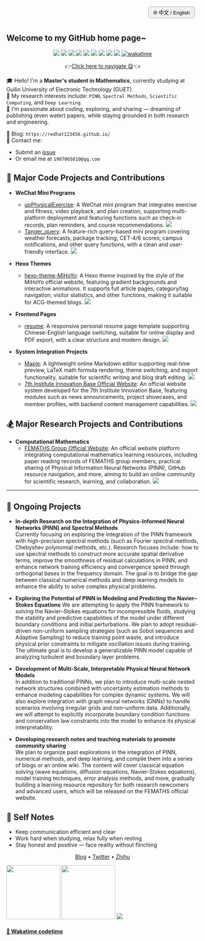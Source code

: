 <!-- 设置语言切换按钮 -->
<div style="text-align: right; padding: 10px;">
  <button onclick="switchLang()" style="padding: 5px 12px; border-radius: 6px; border: 1px solid #aaa; background-color: #f0f0f0; cursor: pointer;">
    🌐 中文 / English
  </button>
</div>

<!-- 英文版内容 -->
<div id="en">

## Welcome to my __GitHub__ home page~  

<p align="center">  
  <img src="https://img.shields.io/badge/-JavaScript-e5cd0c?style=flat-square&logo=JavaScript&labelColor=f7df1e&logoColor=000" />  
  <img src="https://img.shields.io/badge/-TypeScript-blue?style=flat-square&logo=TypeScript&labelColor=CCEEFF&logoColor=blue" />  
  <img src="https://img.shields.io/badge/-Python-e5cd0c?style=flat-square&logo=Python&labelColor=f7df1e&logoColor=000" />  
  <img src="https://img.shields.io/badge/-HTML5-e34f26?style=flat-square&logo=HTML5&logoColor=fff" />  
  <img src="https://img.shields.io/badge/-Mathematica-cc0000?style=flat-square&logo=Wolfram&logoColor=white" />  
  <img src="https://img.shields.io/badge/-MATLAB-0076A8?style=flat-square&logo=MathWorks&logoColor=white" />  
  <img src="https://img.shields.io/badge/-R-276DC3?style=flat-square&logo=R&logoColor=white" />  
  <img src="https://img.shields.io/badge/-SPSS-006699?style=flat-square&logo=IBM&logoColor=white" />  
  <img src="https://img.shields.io/badge/-SAS-0071C5?style=flat-square&logo=SAS&logoColor=white" />  
  <a href="https://wakatime.com/@af33183b-1f14-4919-b7f7-17da9ae5e142">  
    <img src="https://wakatime.com/badge/user/af33183b-1f14-4919-b7f7-17da9ae5e142.svg" alt="wakatime" />  
  </a>  
</p>

<p align="center">👉<a  href="https://redhat123456.github.io/router_index/">Click here to navigate 😋</a>👈</p>  

🎓 Hello! I'm a __Master's student in Mathematics__, currently studying at Guilin University of Electronic Technology (GUET).  
📌 My research interests include: `PINN`, `Spectral Methods`, `Scientific Computing`, and `Deep Learning`.  
🚀 I'm passionate about coding, exploring, and sharing — dreaming of publishing (even water) papers, while staying grounded in both research and engineering.

📝 Blog: `https://redhat123456.github.io/`  
📮 Contact me:  
- Submit an <a href="https://github.com/redhat123456/redhat123456/issues/new">issue</a>  
- Or email me at `1907065810@qq.com`  

## 🎯 Major Code Projects and Contributions

+ **WeChat Mini Programs**  
  - [upPhysicalExercise](https://github.com/redhat123456/upPhysicalExercise): A WeChat mini program that integrates exercise and fitness, video playback, and plan creation, supporting multi-platform deployment and featuring functions such as check-in records, plan reminders, and course recommendations. ![](https://badgen.net/github/stars/redhat123456/upPhysicalExercise)  
  - [Tanger_query](https://github.com/redhat123456/Tanger_query): A feature-rich query-based mini program covering weather forecasts, package tracking, CET-4/6 scores, campus notifications, and other query functions, with a clean and user-friendly interface. ![](https://badgen.net/github/stars/redhat123456/Tanger_query)

+ **Hexo Themes**  
  - [hexo-theme-MiHoYo](https://github.com/redhat123456/hexo-theme-MiHoYo): A Hexo theme inspired by the style of the MiHoYo official website, featuring gradient backgrounds and interactive animations. It supports full article pages, category/tag navigation, visitor statistics, and other functions, making it suitable for ACG-themed blogs. ![](https://badgen.net/github/stars/redhat123456/hexo-theme-MiHoYo)

+ **Frontend Pages**  
  - [resume](https://github.com/redhat123456/resume): A responsive personal resume page template supporting Chinese-English language switching, suitable for online display and PDF export, with a clear structure and modern design. ![](https://badgen.net/github/stars/redhat123456/resume)

+ **System Integration Projects**  
  - [Maple](https://github.com/redhat123456/Maple): A lightweight online Markdown editor supporting real-time preview, LaTeX math formula rendering, theme switching, and export functionality, suitable for scientific writing and blog draft editing. ![](https://badgen.net/github/stars/redhat123456/Maple)  
  - [7th Institute Innovation Base Official Website](https://github.com/seven-innovation-base/official-website): An official website system developed for the 7th Institute Innovation Base, featuring modules such as news announcements, project showcases, and member profiles, with backend content management capabilities. ![](https://badgen.net/github/stars/seven-innovation-base/official-website)


## 🏂 Major Research Projects and Contributions

+ **Computational Mathematics**
  - [FEMATHS Group Official Website](https://github.com/FEMATHS/cm.femaths.space): An official website platform integrating computational mathematics learning resources, including paper reading records of FEMATHS group members, practical sharing of Physical Information Neural Networks (PINN), GitHub resource navigation, and more, aiming to build an online community for scientific research, learning, and collaboration. ![](https://badgen.net/github/stars/FEMATHS/cm.femaths.space)

---

## 🚧 Ongoing Projects

- **In-depth Research on the Integration of Physics-Informed Neural Networks (PINN) and Spectral Methods**  
  Currently focusing on exploring the integration of the PINN framework with high-precision spectral methods (such as Fourier spectral methods, Chebyshev polynomial methods, etc.). Research focuses include: how to use spectral methods to construct more accurate spatial derivative terms, improve the smoothness of residual calculations in PINN, and enhance network training efficiency and convergence speed through orthogonal bases in the frequency domain. The goal is to bridge the gap between classical numerical methods and deep learning models to enhance the ability to solve complex physical problems.

- **Exploring the Potential of PINN in Modeling and Predicting the Navier–Stokes Equations**
We are attempting to apply the PINN framework to solving the Navier–Stokes equations for incompressible fluids, studying the stability and predictive capabilities of the model under different boundary conditions and initial perturbations. We plan to adopt residual-driven non-uniform sampling strategies (such as Sobol sequences and Adaptive Sampling) to reduce training point waste, and introduce physical prior constraints to mitigate oscillation issues during training. The ultimate goal is to develop a generalizable PINN model capable of analyzing turbulent and boundary layer problems.

- **Development of Multi-Scale, Interpretable Physical Neural Network Models**  
  In addition to traditional PINNs, we plan to introduce multi-scale nested network structures combined with uncertainty estimation methods to enhance modeling capabilities for complex dynamic systems. We will also explore integration with graph neural networks (GNNs) to handle scenarios involving irregular grids and non-uniform data. Additionally, we will attempt to explicitly incorporate boundary condition functions and conservation law constraints into the model to enhance its physical interpretability.

- **Developing research notes and teaching materials to promote community sharing**  
  We plan to organize past explorations in the integration of PINN, numerical methods, and deep learning, and compile them into a series of blogs or an online wiki. The content will cover classical equation solving (wave equations, diffusion equations, Navier-Stokes equations), model training techniques, error analysis methods, and more, gradually building a learning resource repository for both research newcomers and advanced users, which will be released on the FEMATHS official website.

## 🍁 Self Notes

- Keep communication efficient and clear  
- Work hard when studying, relax fully when resting  
- Stay honest and positive — face reality without flinching

<p align="center">  
  <a href="https://redhat123456.github.io" target="_blank">Blog</a> •  
  <a href="https://twitter.com/Tanger77300402" target="_blank">Twitter</a> •  
  <a href="https://www.zhihu.com/people/lan-de-qi-ming-liao-5" target="_blank">Zhihu</a>  
</p>

<b>  
  <img src='https://github-readme-stats.vercel.app/api?username=redhat123456&show_icons=true&theme=calm' height=141>  
</b>  
<b>  
  <img src='https://github-readme-stats.vercel.app/api/top-langs/?username=redhat123456&layout=compact&theme=calm' height=141>  
</b>  

<img src="https://github-readme-streak-stats.herokuapp.com/?user=redhat123456&theme=default" />  

#### <a href="https://gist.github.com/redhat123456/4ee62e60852b37982d499d809324675b" target="_blank">📅 Wakatime codetime </a>

</div>

<!-- 中文版内容 -->
<div id="zh" style="display:none">

## 欢迎来到我的 __GitHub__ 主页~  

<p align="center">  
  （徽章同上）
</p>

<p align="center">👉<a  href="https://redhat123456.github.io/router_index/">点击我进行导航 😋</a>👈</p>  

🎓 你好！我是 __桂林电子科技大学数学专业的硕士研究生__（目前在读研阶段）。  
📌 我的研究方向包括：`PINN`、`谱方法`、`计算数学`、`深度学习`。  
🚀 我热爱开发、探索和分享，梦想发一些 ~~顶刊~~ 水刊，在科研与工程路上脚踏实地前进。

📝 博客地址：`https://redhat123456.github.io/`  
📮 联系方式：  
- 提交 <a href="https://github.com/redhat123456/redhat123456/issues/new">issue</a> 与我取得联系  
- 或发送邮件至 `1907065810@qq.com` ，我会尽快回复你！

## 🎯 主要代码项目与贡献

+ **微信小程序**  
  - [upPhysicalExercise](https://github.com/redhat123456/upPhysicalExercise)：集运动健身、视频播放、计划制定于一体的微信小程序，支持多平台部署，已实现打卡记录、计划提醒、课程推荐等功能。![](https://badgen.net/github/stars/redhat123456/upPhysicalExercise)  
  - [Tanger_query](https://github.com/redhat123456/Tanger_query)：功能丰富的查询类小程序，涵盖天气预报、快递追踪、四六级成绩、校园通知等查询功能，界面简洁易用。![](https://badgen.net/github/stars/redhat123456/Tanger_query)

+ **Hexo 主题**  
  - [hexo-theme-MiHoYo](https://github.com/redhat123456/hexo-theme-MiHoYo)：受 MiHoYo 官网风格启发设计的 Hexo 主题，采用渐变背景与动效交互，支持完整文章页面、分类/标签导航、访客统计等功能，适合 ACG 向博客使用。![](https://badgen.net/github/stars/redhat123456/hexo-theme-MiHoYo)

+ **前端页面**  
  - [resume](https://github.com/redhat123456/resume)：响应式个人简历页面模板，支持中英双语切换，适合在线展示与 PDF 导出，结构清晰、设计现代。![](https://badgen.net/github/stars/redhat123456/resume)

+ **系统集成项目**  
  - [Maple](https://github.com/redhat123456/Maple)：轻量级在线 Markdown 编辑器，支持实时预览、LaTeX 数学公式渲染、主题切换及导出功能，适用于科研写作与博客草稿编辑。![](https://badgen.net/github/stars/redhat123456/Maple)  
  - [七院创新基地官网](https://github.com/seven-innovation-base/official-website)：为七院创新基地开发的官网系统，包含新闻公告、项目展示、成员介绍等多个模块，支持后台内容管理。![](https://badgen.net/github/stars/seven-innovation-base/official-website)


## 🏂 主要科研项目与奉献

+ **计算数学**
  - [FEMATHS 小组官网](https://github.com/FEMATHS/cm.femaths.space)：一个集成计算数学学习资源的官网平台，内容涵盖 FEMATHS 小组成员的论文阅读记录、物理信息神经网络（PINN）实践分享、GitHub 资源导航等，旨在打造一个科研学习与协作的在线社区。![](https://badgen.net/github/stars/FEMATHS/cm.femaths.space)

---

## 🚧 正在进行中的计划

- **深入研究 Physics-Informed Neural Networks（PINN）与谱方法的结合**  
  当前正在专注于探索 PINN 框架与高精度谱方法（如傅里叶谱法、Chebyshev 多项式方法等）之间的融合路径。研究重点包括：如何将谱方法用于构造更精确的空间导数项、改进 PINN 中残差计算的光滑性，以及如何通过频域上的正交基提升网络的训练效率与收敛速度。目标是打通经典数值方法与深度学习模型之间的桥梁，提升对复杂物理问题的求解能力。

- **PINN 在 Navier–Stokes 方程建模与预测中的潜力探索**  
  正在尝试将 PINN 框架应用于不可压缩流体的 Navier–Stokes 方程求解，研究在不同边界条件与初始扰动下模型的稳定性与预测能力。拟采用基于残差驱动的不均匀采样策略（如 Sobol 序列、Adaptive Sampling）以减少训练点浪费，并引入物理先验约束以改善训练过程中的震荡问题。最终目标是构建一个可泛化的、对湍流与边界层问题具备解析能力的 PINN 模型。

- **开发多尺度、可解释的物理神经网络模型**  
  除了传统 PINN 外，计划引入多尺度嵌套网络结构，结合不确定性估计方法，提升对复杂动态系统的建模能力。同时探索与图神经网络（GNN）的结合，以便处理不规则网格、非均匀数据等场景。此外，还将尝试在模型中显式引入边界条件函数与守恒律约束，使网络更具物理可解释性。

- **构建科研笔记与教学材料，推动社区共享**  
  计划整理过去在 PINN、数值方法与深度学习结合方面的探索过程，并撰写成系列博客或在线 Wiki。内容涵盖经典方程求解（波动方程、扩散方程、NS 方程）、模型训练技巧、误差分析方法等，逐步构建一个面向科研新手与进阶用户的学习资源库，并在 FEMATHS 官网中逐步发布。

## 🍁 自我提醒

- 避免不必要的沟通，表达简洁清晰  
- 学习时全力以赴，玩耍时尽情放松  
- 交流要真诚积极，不要逃避现实

<p align="center">  
  <a href="https://redhat123456.github.io" target="_blank">博客</a> •  
  <a href="https://twitter.com/Tanger77300402" target="_blank">推特</a> •  
  <a href="https://www.zhihu.com/people/lan-de-qi-ming-liao-5" target="_blank">知乎</a>  
</p>

<b>  
  <img src='https://github-readme-stats.vercel.app/api?username=redhat123456&show_icons=true&theme=calm' height=141>  
</b>  
<b>  
  <img src='https://github-readme-stats.vercel.app/api/top-langs/?username=redhat123456&layout=compact&theme=calm' height=141>  
</b>  

<img src="https://github-readme-streak-stats.herokuapp.com/?user=redhat123456&theme=default" />  

#### <a href="https://gist.github.com/redhat123456/4ee62e60852b37982d499d809324675b" target="_blank">📅 代码时长统计（Wakatime）</a>

</div>

<script>
  function switchLang() {
    const zh = document.getElementById("zh");
    const en = document.getElementById("en");
    zh.style.display = zh.style.display === "none" ? "block" : "none";
    en.style.display = en.style.display === "none" ? "block" : "none";
  }
</script>

